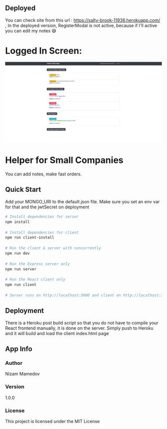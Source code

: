 ## Deployed

You can check site from this url : https://salty-brook-11936.herokuapp.com/ , In the deployed version, RegisterModal is not active, because if I'll active you can edit my notes :sweat_smile:

# Logged In Screen:

<img src="https://github.com/amahh014/amahhhelper/blob/master/LoggedScreen.png" />

# Helper for Small Companies

You can add notes, make fast orders.

## Quick Start

Add your MONGO_URI to the default.json file. Make sure you set an env var for that and the jwtSecret on deployment

```bash
# Install dependencies for server
npm install

# Install dependencies for client
npm run client-install

# Run the client & server with concurrently
npm run dev

# Run the Express server only
npm run server

# Run the React client only
npm run client

# Server runs on http://localhost:5000 and client on http://localhost:3000
```

## Deployment

There is a Heroku post build script so that you do not have to compile your React frontend manually, it is done on the server. Simply push to Heroku and it will build and load the client index.html page

## App Info

### Author

Nizam Mamedov

### Version

1.0.0

### License

This project is licensed under the MIT License
